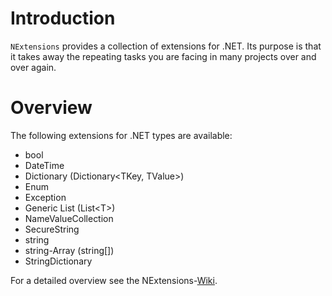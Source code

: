 # Introduction
`NExtensions` provides a collection of extensions for .NET. Its purpose is that it takes away the repeating tasks you are facing in many projects over and over again.

# Overview
The following extensions for .NET types are available:
* bool
* DateTime
* Dictionary (Dictionary\<TKey, TValue\>)
* Enum
* Exception
* Generic List (List\<T\>)
* NameValueCollection
* SecureString
* string
* string-Array (string[])
* StringDictionary

For a detailed overview see the NExtensions-[Wiki].

[wiki]: https://github.com/roedicker/NExtensions/wiki
